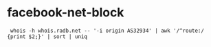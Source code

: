 # facebook-net-block

     whois -h whois.radb.net -- '-i origin AS32934' | awk '/^route:/ {print $2;}' | sort | uniq
